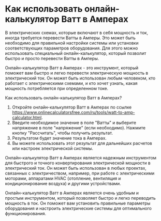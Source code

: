 Как использовать онлайн-калькулятор Ватт в Амперах
==================================================

В электрических схемах, которые включают в себя мощность и ток, иногда требуется перевести Ватты в Амперы. Это может быть необходимо для правильной настройки системы или установки соответствующих параметров оборудования. Для этого можно использовать специальный онлайн-калькулятор, который позволит быстро и просто перевести Ватты в Амперы.

Онлайн-калькулятор Ватт в Амперах - это инструмент, который поможет вам быстро и легко перевести электрическую мощность в электрический ток. Он может быть использован любым человеком, кто работает с электрическими схемами, и кто хочет узнать, какая мощность потребляется при определенном токе.

Как использовать онлайн-калькулятор Ватт в Амперах?

1. Откройте онлайн-калькулятор Ватт в Амперах по ссылке <https://www.onlinecalculatorsfree.com/ru/tools/watt-to-amp-calculator.html>.
2. Введите необходимое значение в поле "Ватты" и выберите напряжение в поле "напряжение" (если необходимо). Нажмите кнопку "Рассчитать", чтобы получить результат.
3. Результатом будет значение тока в Амперах.
4. Вы можете использовать этот результат для дальнейших расчетов или настроек электрической системы.

Онлайн-калькулятор Ватт в Амперах является надежным инструментом для быстрого и точного конвертирования электрической мощности в электрический ток. Он может быть использован в любых проектах, связанных с электричеством, например, при работе с электрическими моторами, аппаратами HVAC (отопление, вентиляция и кондиционирование воздуха) и другими устройствами.

Онлайн-калькулятор Ватт в Амперах является очень удобным и простым инструментом, который позволяет быстро и легко переводить мощность в ток. Он поможет вам установить правильные параметры оборудования и настроить электрические системы для оптимального функционирования.